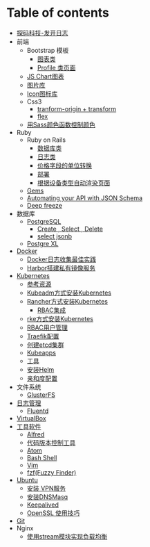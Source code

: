 # Table of contents

* [探码科技-发开日志](README.md)
* 前端
  * Bootstrap 模板
    * [图表类](qian-duan/bootstrap-mo-ban/tu-biao-lei.md)
    * [Profile 类页面](qian-duan/bootstrap-mo-ban/profile-lei-ye-mian.md)
  * [JS Chart图表](qian-duan/js-chart-tu-biao.md)
  * [图片库](qian-duan/tu-pian-ku.md)
  * [Icon图标库](qian-duan/icon-tu-biao-ku.md)
  * Css3
    * [tranform-origin + transform](qian-duan/css3/tranform-origin-+-transform-+-transition.md)
    * [flex](qian-duan/css3/flex.md)
  * [用Sass颜色函数控制颜色](qian-duan/yong-sass-yan-se-han-shu-kong-zhi-yan-se.md)
* Ruby
  * Ruby on Rails
    * [数据库类](ruby/ruby-on-rails/shu-ju-ku-lei.md)
    * [日志类](ruby/ruby-on-rails/ri-zhi-lei.md)
    * [价格字段的单位转换](ruby/ruby-on-rails/jia-ge-zi-duan-de-dan-wei-zhuan-huan.md)
    * [部署](ruby/ruby-on-rails/bu-shu.md)
    * [根据设备类型自动渲染页面](ruby/ruby-on-rails/gen-ju-she-bei-lei-xing-zi-dong-ran.md)
  * [Gems](ruby/gems.md)
  * [Automating your API with JSON Schema](ruby/automating-your-api-with-json-schema.md)
  * [Deep freeze](ruby/deep-freeze.md)
* 数据库
  * [PostgreSQL](shu-ju-ku/postgresql/README.md)
    * [Create , Select , Delete](shu-ju-ku/postgresql/select.md)
    * [select  jsonb](shu-ju-ku/postgresql/select-jsonb.md)
  * [Postgre XL](shu-ju-ku/postgre-xl.md)
* [Docker](docker/README.md)
  * [Docker日志收集最佳实践](docker/logging.md)
  * [Harbor搭建私有镜像服务](docker/harbor.md)
* [Kubernetes](kubernetes/README.md)
  * [参考资源](kubernetes/references.md)
  * [Kubeadm方式安装Kubernetes](kubernetes/kubeadm-an-zhuang-ji-qun.md)
  * [Rancher方式安装Kubernetes](kubernetes/tong-guo-rancher-guan-li-kubernetes/README.md)
    * [RBAC集成](kubernetes/tong-guo-rancher-guan-li-kubernetes/rbac-ji-cheng.md)
  * [rke方式安装Kubernetes](kubernetes/rke-fang-shi-an-zhuang-ji-qun.md)
  * [RBAC用户管理](kubernetes/rbac-yong-hu-guan-li.md)
  * [Traefik配置](kubernetes/traefik-pei-zhi.md)
  * [创建etcd集群](kubernetes/chuang-jian-etcd-ji-qun.md)
  * [Kubeapps](kubernetes/kubeapps.md)
  * [工具](kubernetes/gong-ju.md)
  * [安装Helm](kubernetes/an-zhuang-helm.md)
  * [亲和度配置](kubernetes/qin-he-du-pei-zhi.md)
* 文件系统
  * [GlusterFS](wen-jian-xi-tong/glusterfs.md)
* [日志管理](ri-zhi-guan-li/README.md)
  * [Fluentd](ri-zhi-guan-li/fluentd.md)
* [VirtualBox](virtualbox.md)
* [工具软件](gong-ju-ruan-jian/README.md)
  * [Alfred](gong-ju-ruan-jian/alfred.md)
  * [代码版本控制工具](gong-ju-ruan-jian/dai-ma-ban-ben-kong-zhi-gong-ju.md)
  * [Atom](gong-ju-ruan-jian/atom.md)
  * [Bash Shell](gong-ju-ruan-jian/bash-shell.md)
  * [Vim](gong-ju-ruan-jian/vim.md)
  * [fzf\(Fuzzy Finder\)](gong-ju-ruan-jian/fzf-fuzzy-finder.md)
* [Ubuntu](ubuntu/README.md)
  * [安装 VPN服务](ubuntu/an-zhuang-vpn-fu-wu.md)
  * [安装DNSMasq](ubuntu/an-zhuang-dnsmasq.md)
  * [Keepalived](ubuntu/keepalived.md)
  * [OpenSSL 使用技巧](ubuntu/openssl-shi-yong-ji-qiao.md)
* [Git](git.md)
* Nginx
  * [使用stream模块实现负载均衡](nginx/shi-yong-stream-mo-kuai-shi-xian-fu-zai-jun-heng.md)

